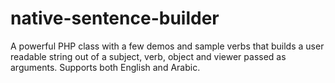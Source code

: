 native-sentence-builder
=======================

A powerful PHP class with a few demos and sample verbs that builds a user readable string out of a subject, verb, object and viewer passed as arguments. Supports both English and Arabic.
